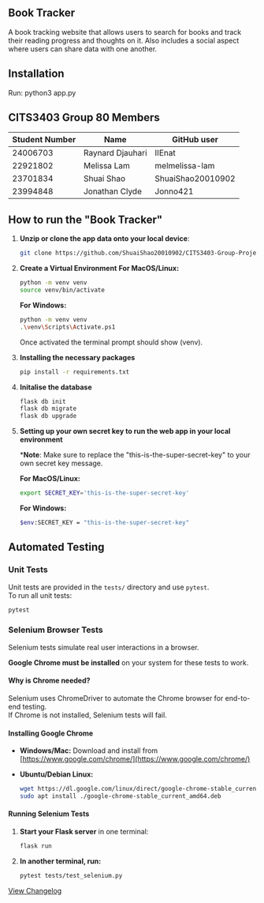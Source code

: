 ## Book Tracker
A book tracking website that allows users to search for books and track their reading progress and thoughts on it. Also includes a social aspect where users can share data with one another.

## Installation
Run: python3 app.py

## CITS3403 Group 80 Members

| Student Number | Name             | GitHub user       |
| -------------- | ---------------- | ----------------- |
| 24006703       | Raynard Djauhari | IIEnat            |
| 22921802       | Melissa Lam      | melmelissa-lam    |
| 23701834       | Shuai Shao       | ShuaiShao20010902 |
| 23994848       | Jonathan Clyde   | Jonno421          |


## How to run the "Book Tracker"


1. **Unzip or clone the app data onto your local device**:  
   ```bash
   git clone https://github.com/ShuaiShao20010902/CITS3403-Group-Project.git
2. **Create a Virtual Environment**
   **For MacOS/Linux:**
   ```bash
   python -m venv venv
   source venv/bin/activate
   ```
   **For Windows:**
   ```bash
   python -m venv venv
   .\venv\Scripts\Activate.ps1
   ```
   Once activated the terminal prompt should show (venv).
2. **Installing the necessary packages**
   ```bash
   pip install -r requirements.txt
   ```
3. **Initalise the database**
   ```bash
   flask db init
   flask db migrate
   flask db upgrade
   ```
4. **Setting up your own secret key to run the web app in your local environment**

   ***Note**: Make sure to replace the "this-is-the-super-secret-key" to your own secret key message.

   **For MacOS/Linux:**
   ```bash
   export SECRET_KEY='this-is-the-super-secret-key'
    ```

   **For Windows:**
   ```bash
   $env:SECRET_KEY = "this-is-the-super-secret-key"
   ```

## Automated Testing

### Unit Tests

Unit tests are provided in the `tests/` directory and use `pytest`.  
To run all unit tests:

```sh
pytest
```

### Selenium Browser Tests

Selenium tests simulate real user interactions in a browser.

**Google Chrome must be installed** on your system for these tests to work.

#### Why is Chrome needed?

Selenium uses ChromeDriver to automate the Chrome browser for end-to-end testing.  
If Chrome is not installed, Selenium tests will fail.

#### Installing Google Chrome

- **Windows/Mac:** 
  Download and install from [https://www.google.com/chrome/](https://www.google.com/chrome/)

- **Ubuntu/Debian Linux:**
  ```sh
  wget https://dl.google.com/linux/direct/google-chrome-stable_current_amd64.deb
  sudo apt install ./google-chrome-stable_current_amd64.deb
  ```

#### Running Selenium Tests

1. **Start your Flask server** in one terminal:
    ```sh
    flask run
    ```
2. **In another terminal, run:**
    ```sh
    pytest tests/test_selenium.py
    ```


[View Changelog](./CHANGELOGS.md)
